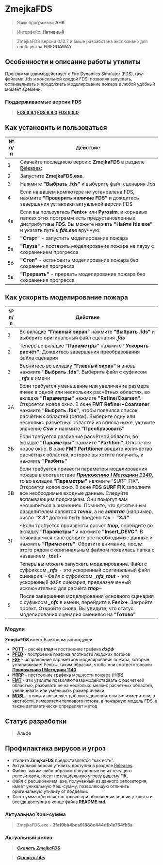 # ZmejkaFDS

> Язык программы: **AHK**

> Интерфейс: **Нативный**

> ZmejkaFDS версии 0.12.7 и выше разработана экслюзивно для сообщества **FIREGOAWAY**

## Особенности и описание работы утилиты
Программа взаимодействует с Fire Dynamics Simulator (FDS), raw-файлами .fds и консольной средой FDS, позволяя запускать, останавливать и продолжать моделирование пожара в любой удобный момент времени.

### Поддерживаемые версии FDS
> [**FDS 6.9.1**](https://github.com/firemodels/fds/releases/tag/FDS-6.9.1)
> [**FDS 6.9.0**](https://github.com/firemodels/fds/releases/tag/FDS-6.9.0)
> [**FDS 6.8.0**](https://github.com/firemodels/fds/releases/tag/FDS-6.8.0)

## Как установить и пользоваться
|	№ п/п	|	Действие	|
|---------|---------|
|	1	|	Скачайте последнюю версию **ZmejkaFDS** в разделе [Releases](https://github.com/firegoaway/Zmejka/releases);	|
|	2	|	Запустите **ZmejkaFDS.exe**.	|
|	3	|	Нажмите **"Выбрать .fds"** и выберите файл сценария .fds	|
|	4	|	Если на вашем компютере не установлена FDS, нажмите **"Проверить наличие FDS"** и дождитесь завершения установки актуальной версии FDS	|
|	4a	|	Если вы пользуетесь **Fenix+** или **Pyrosim**, в корневых папках этих программ есть предустановленные дистрибутивы **FDS**. Вы можете нажать **"Найти fds.exe"** и указать путь к ***fds.exe*** вручную	|
|	5	|	**"Старт"** - запустить моделирование пожара	|
|	5а	|	**"Пауза"** - поставить моделирование пожара на паузу с сохранением прогресса	|
|	5б	|	**"Стоп"** - остановить моделирование пожара без сохранения прогресса	|
|	5в	|	**"Прервать"** - прервать моделирование пожара без сохранения прогресса	|

## Как ускорить моделирование пожара
|	№ п/п	|	Действие	|
|---------|---------|
|	1	|	Во вкладке **"Главный экран"** нажмите **"Выбрать .fds"** и выберите оригинальный файл сценария ***.fds***	|
|	2	|	Теперь во вкладке **"Параметры"** нажмите **"Ускорить расчёт"**. Дождитесь завершения преобразования файла сценария	|
|	3	|	Вернитесь во вкладку **"Главный экран"** и вновь нажмите **"Выбрать .fds"**. Выберите файл с суфиксом ***_nfs*** в имени	|
|	3А	|	Если требуется уменьшение или увеличение размера ячеек в одной или нескольких расчётных областях, во вкладке **"Параметры"** нажмите **"Refine/Coarsen"**. Откроется новое окно. В окне **FMT Refiner-Coarsener** нажмите **"Выбрать .fds"**, чтобы появился список расчётных областей (сеток). Выберите одну или несколько расчётных областей из списка ниже, укажите значение ***Csw*** и нажмите **"Преобразовать"** 	|
|	3Б	|	Если требуется разбиение расчётной области, во вкладке **"Параметры"** нажмите **"Partition"**. Откроется новое окно. В окне **FMT Partitioner** введите количество расчётных областей, которое вы хотите получить, и нажмите **"Разбить"**	|
|	3В	|	Если требуется привести параметры моделирования пожара в соответствие [***Приложению I Методики 1140***](https://ivo.garant.ru/#/document/406577165/paragraph/185/doclist/198/1/0/0/методика%201140:0), то во вкладке **"Параметры"** нажмите "SURF_FIX". Откроется новое окно. В окне **FDS SURF FIX** заполните все необходимые входные данные. Следуйте всплывающим подсказкам. Они помогут вам неошибиться в значениях. Помните, что десятичным разделителем является ***точка***, а не ***запятая*** (например, число ***"3,3"*** должно быть введено так - ***"3.3"***	|
|	3Г	|	~Если требуется произвести расчёт ***tпор***, перейдите во вкладку **"Параметры"** и нажмите **"Insert_DEVC"**. В появившемся окне введите все необходимые данные и нажмите **"Применить"**. Обратите внимание, после этого рядом с оригинальным файлом появилась папка с названием **_tout**~	|
|	4	|	Теперь вы можете запускать моделирование. Файл с суффиксом ***_nfs*** - это ускоренный оригинальный файл сценария. ~Файл с суффиксом ***_nfs_tout*** - это ускоренный файл сценария, предназначенный исключительно для расчёта ***tпор***~	|
|	5	|	После завершения моделирования основного сценария с суфиксом ***_nfs*** в имени, перейдите в **Fenix+**. Закройте проект. Откройте снова. Вы увидите, что статус моделирования сценария сменился на **"Готово"**	|

### Модули
**ZmejkaFDS** имеет 6 автономных модулей:
- [**PCTT**](https://github.com/firegoaway/Plot_CSV_Time_Threshhold) - расчёт ***tпор*** и построение графика ***dэфф***
- [**PFED**](https://github.com/firegoaway/Plot_Fenix_Evac_Density) - построение графика плотности людских потоков
- [**FSF**](https://github.com/firegoaway/Fds_SURF_fix) - исправление параметров моделирования пожара, которые устанавливает Fenix+, таким образом, чтобы они соответствовали [**Приложению I Методики 1140**](https://ivo.garant.ru/#/document/406577165/paragraph/185/doclist/198/1/0/0/методика%201140:0).
- [**HRRP**](https://github.com/firegoaway/Heat_Release_Rate_Plot) - построение графика мощности пожара (HRR)
- [**FMT**](https://github.com/firegoaway/FDS_Mesh_Tools) - эти утилиты позволяют взаимодействовать с расчетной областью, разбивать её на несколько мелких расчетных областей, увеличивать или уменьшать размер ячейки
- [**MDBL**](https://github.com/firegoaway/FDS_MDB_LineMaker) - утилита позволяет добавить дополнительные измерители, в частности, измерители теплового потока, в пожарную модель FDS, а также автоматически определяет метод

## Статус разработки
> **Альфа**

## Профилактика вирусов и угроз
- Утилита **ZmejkaFDS** предоставляется "как есть".
- Актуальная версия утилиты доступна в разделе [Releases](https://github.com/firegoaway/Zmejka/releases).
- Файлы, каким-либо образом полученные не из текущего репозитория, несут потенциальную угрозу вашему ПК.
- Файл с расширением .exe, полученный из данного репозитория, имеет уникальную Хэш-сумму, позволяющую отличить оригинальную утилиту от подделки.
- Хэш-сумма обновляется только при обновлении версии утилиты и всегда доступна в конце файла **README.md**.

### Актуальная Хэш-сумма
> ZmejkaFDS.exe - **3faf9bb4bca91888c444dfb1e754fb5a**

### Актуальный релиз
> [***Скачать ZmejkaFDS***](https://github.com/firegoaway/Zmejka/releases/download/zmejkav0127hf7/Zmejka_v0.12.7_hotfix7.zip)

> [***Скачать Libs***](https://github.com/firegoaway/Zmejka/releases/download/zmejkav0127hf7/Libs.zip)
